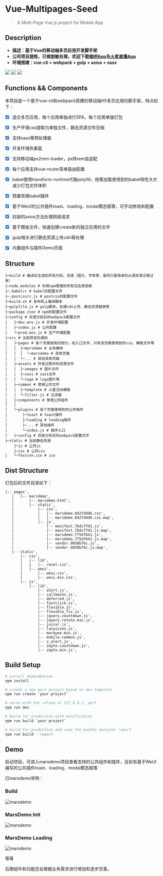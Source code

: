 # Vue-Multipages-Seed

> A Multi-Page Vue.js project for Mobile App

## Description

* __描述：基于Vue的移动端多页应用开发脚手架__
* __公司项目提炼，已做脱敏处理，欢迎下载[唱吧App](https://changba.com/)及[火星直播App](https://mars.changba.com/)__
* __环境搭建：vue-cli + webpack + gulp + axios + sass__

![](./demo/assets/logo.png) ![](./demo/assets/vs.png) ![](./demo/assets/logo_mars.png)


## Functions && Components

本项目是一个基于vue-cli和webpack搭建的移动端H5多页应用的脚手架，特点如下：

* [x] 适合多页应用，每个应用单独进行SPA，每个应用单独打包
* [x] 生产环境css提取为单独文件，静态资源文件压缩
* [x] 支持sass等预处理器
* [x] 开发环境热重载
* [x] 支持移动端px2rem-loader，px转rem自适配
* [x] 每个应用支持vue-router简单路由配置
* [x] babel使用transform-runtime代替polyfill，按需加载使用到的babel特性大大减少打包文件体积
* [x] 预置常用babel插件
* [x] 基于WeUI的公共插件toast、loading、modal模态框等，可手动修改和配置
* [x] 封装的axios方法处理网络请求
* [x] 基于模板文件，快速创建create新的独立应用的文件
* [x] gulp相关进行静态资源上传cdn等处理
* [x] 内置组件与插件Demo页面


## Structure

```
├─build # 编译后生成的所有代码、资源（图片、字体等，虽然只是简单的从源目录迁移过来）
├─node_modules # 利用npm管理的所有包及其依赖
├─.babelrc # babel的配置文件
├─.postcssrc.js # postcss的配置文件
├─build.sh # 发布机上编译脚本
├─gulpfile.js # gulp脚本，处理cdn上传、静态资源替换等
├─package.json # npm的配置文件
├─config # 存放分拆后的webpack配置文件
│   ├─dev.env.js # 开发环境配置
│   ├─index.js # 公共配置
│   └─prod.env.js # 生产环境配置
├─src # 当前项目的源码
│   ├─pages # 各个页面独有的部分，如入口文件、只有该页面使用到的css、模板文件等
│   │  ├─marsdemo # 业务模块
│   │  │  └─marsdemo # 具体页面
│   │  └─... # 其他具体页面
│   ├─assets # 开发过程中的资源文件
│   │  ├─images # 图片文件
│   │  ├─sass # sass文件
│   │  └─logo # logo图片等
│   ├─common # 常用公共文件
│   │  ├─template # 火星活动模板
│   │  └─filter.js # 过滤器
│   ├─components # 常用公共组件
│   │  
│   └─plugins # 各个页面使用到的公共插件
│       ├─toast # toast插件
│       ├─loading # loading插件
│       ├─... # 其他插件
│       └─index.js # 插件入口
│   ├─config # 存放分拆后的webpack配置文件
├─static # 当前静态资源
    ├─js # 公共js
    ├─css # 公共css
│   └─favicon.ico # ico
```

## Dist Structure

打包后的文件目录如下：

```
|-- pages',
   |   |-- marsdemo',
   |       |-- marsdemo.html',
   |       |-- static',
   |           |-- css',
   |           |   |-- marsdemo.842fd4d6.css',
   |           |   |-- marsdemo.842fd4d6.css.map',
   |           |-- js',
   |               |-- manifest.7bdcffd1.js',
   |               |-- manifest.7bdcffd1.js.map',
   |               |-- marsdemo.775dfb41.js',
   |               |-- marsdemo.775dfb41.js.map',
   |               |-- vendor.9030b76c.js',
   |               |-- vendor.9030b76c.js.map',
   |-- static',
       |-- css',
       |   |-- lib',
       |   |   |-- reset.css',
       |   |-- weui',
       |       |-- weui.css',
       |       |-- weui.min.css',
       |-- js',
           |-- lib',
               |-- alert.js',
               |-- callbacks.js',
               |-- deferred.js',
               |-- fastclick.js',
               |-- flexible.js',
               |-- flexible_fix.js',
               |-- jquery.countdown.js',
               |-- jquery.rotate.min.js',
               |-- juicer.js',
               |-- lazysizes.js',
               |-- marquee.min.js',
               |-- mobile-common.js',
               |-- z_alert.js',
               |-- zepto.countdown.js',
               |-- zepto.min.js',
```

## Build Setup

``` bash
# install dependencies
npm install

# create a new mars project based on dev template
npm run create `your project`

# serve with hot reload at 127.0.0.1: port
npm run dev

# build for production with minification
npm run build `your project`

# build for production and view the bundle analyzer report
npm run build --report
```

## Demo 

启动项目，可进入marsdemo项目查看支持的公共组件和插件，目前有基于WeUI编写的公共插件toast、loading、modal模态框等

已marsdemo举例：

### Build

![marsdemo](./demo/assets/build.jpg)

### MarsDemo Init

![marsdemo](./demo/assets/demo-1.jpg)

### MarsDemo Loading

![marsdemo](./demo/assets/loading.gif)

等等

后期组件和功能还会根据业务需求进行增加和逐步完善。